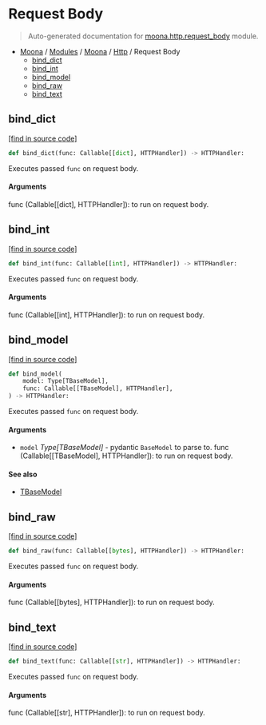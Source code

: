 # Request Body

> Auto-generated documentation for [moona.http.request_body](https://github.com/katunilya/moona/blob/main/moona/http/request_body.py) module.

- [Moona](../../README.md#moona-index) / [Modules](../../MODULES.md#moona-modules) / [Moona](../index.md#moona) / [Http](index.md#http) / Request Body
    - [bind_dict](#bind_dict)
    - [bind_int](#bind_int)
    - [bind_model](#bind_model)
    - [bind_raw](#bind_raw)
    - [bind_text](#bind_text)

## bind_dict

[[find in source code]](https://github.com/katunilya/moona/blob/main/moona/http/request_body.py#L64)

```python
def bind_dict(func: Callable[[dict], HTTPHandler]) -> HTTPHandler:
```

Executes passed `func` on request body.

#### Arguments

func (Callable[[dict], HTTPHandler]): to run on request body.

## bind_int

[[find in source code]](https://github.com/katunilya/moona/blob/main/moona/http/request_body.py#L47)

```python
def bind_int(func: Callable[[int], HTTPHandler]) -> HTTPHandler:
```

Executes passed `func` on request body.

#### Arguments

func (Callable[[int], HTTPHandler]): to run on request body.

## bind_model

[[find in source code]](https://github.com/katunilya/moona/blob/main/moona/http/request_body.py#L82)

```python
def bind_model(
    model: Type[TBaseModel],
    func: Callable[[TBaseModel], HTTPHandler],
) -> HTTPHandler:
```

Executes passed `func` on request body.

#### Arguments

- `model` *Type[TBaseModel]* - pydantic `BaseModel` to parse to.
func (Callable[[TBaseModel], HTTPHandler]): to run on request body.

#### See also

- [TBaseModel](#tbasemodel)

## bind_raw

[[find in source code]](https://github.com/katunilya/moona/blob/main/moona/http/request_body.py#L17)

```python
def bind_raw(func: Callable[[bytes], HTTPHandler]) -> HTTPHandler:
```

Executes passed `func` on request body.

#### Arguments

func (Callable[[bytes], HTTPHandler]): to run on request body.

## bind_text

[[find in source code]](https://github.com/katunilya/moona/blob/main/moona/http/request_body.py#L32)

```python
def bind_text(func: Callable[[str], HTTPHandler]) -> HTTPHandler:
```

Executes passed `func` on request body.

#### Arguments

func (Callable[[str], HTTPHandler]): to run on request body.
